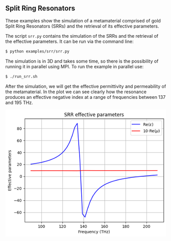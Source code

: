 ## Split Ring Resonators

These examples show the simulation of a metamaterial comprised of gold Split Ring Resonators (SRRs) and the retrieval of its effective parameters.

The script `srr.py` contains the simulation of the SRRs and the retrieval of the effective parameters. It can be run via the command line:
``` bash
$ python examples/srr/srr.py
```
The simulation is in 3D and takes some time, so there is the possibility of running it in parallel using MPI. To run the example in parallel use:
``` bash
$ ./run_srr.sh
```
After the simulation, we will get the effective permittivity and permeability of the metamaterial. In the plot we can see clearly how the resonance produces an effective negative index at a range of frequencies between 137 and 195 THz.

![](../../doc/img/srr.png)